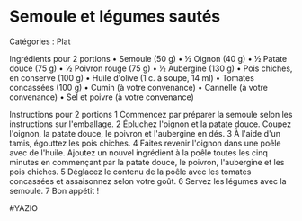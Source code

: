 # Semoule et légumes sautés

Catégories : Plat

Ingrédients pour 2 portions
• Semoule (50 g)
• ½ Oignon (40 g)
• ½ Patate douce (75 g)
• ½ Poivron rouge (75 g)
• ½ Aubergine (130 g)
• Pois chiches, en conserve (100 g)
• Huile d'olive (1 c. à soupe, 14 ml)
• Tomates concassées (100 g)
• Cumin (à votre convenance)
• Cannelle (à votre convenance)
• Sel et poivre (à votre convenance)

Instructions pour 2 portions
1 Commencez par préparer la semoule selon les instructions sur l'emballage.
2 Épluchez l'oignon et la patate douce. Coupez l'oignon, la patate douce, le poivron et l'aubergine en dés.
3 À l'aide d'un tamis, égouttez les pois chiches.
4 Faites revenir l'oignon dans une poêle avec de l'huile. Ajoutez un nouvel ingrédient à la poêle toutes les cinq minutes en commençant par la patate douce, le poivron, l'aubergine et les pois chiches.
5 Déglacez le contenu de la poêle avec les tomates concassées et assaisonnez selon votre goût.
6 Servez les légumes avec la semoule.
7 Bon appétit !

#YAZIO